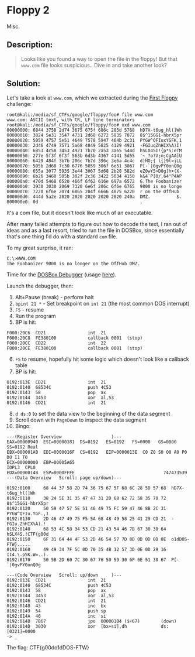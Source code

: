 # Floppy 2
Misc.

## Description:
> Looks like you found a way to open the file in the floppy! But that `www.com` file looks suspicious.. Dive in and take another look?


## Solution:

Let's take a look at `www.com`, which we extracted during the [First Floppy](Floppy.md) challenge:

```console
root@kali:/media/sf_CTFs/google/floppy/foo# file www.com
www.com: ASCII text, with CR, LF line terminators
root@kali:/media/sf_CTFs/google/floppy/foo# xxd www.com
00000000: 6844 3758 2d74 3675 675f 686c 285d 5768  hD7X-t6ug_hl(]Wh
00000010: 3824 5e31 3547 4731 2d68 6272 5835 7072  8$^15GG1-hbrX5pr
00000020: 5059 4757 5e51 4649 7578 5947 464b 2c31  PYGW^QFIuxYGFK,1
00000030: 2d46 4749 7571 5a68 4849 5825 4129 4921  -FGIuqZhHIX%A)I!
00000040: 6853 4c58 3453 4921 7b70 2a53 3a65 544d  hSLX4SI!{p*S:eTM
00000050: 277e 5f3f 6f3f 563b 6d3b 4367 4141 5d55  '~_?o?V;m;CgAA]U
00000060: 6429 484f 3b7b 206c 7b7d 396c 3e6a 4c4c  d)HO;{ l{}9l>jLL
00000070: 505b 2d60 7c30 6776 5059 306f 6e51 3067  P[-`|0gvPY0onQ0g
00000080: 655a 3077 5935 3e44 3067 5d68 2b28 582d  eZ0wY5>D0g]h+(X-
00000090: 6b26 3460 505b 302f 2c36 3422 5034 4150  k&4`P[0/,64"P4AP
000000a0: 470d 5468 6520 466f 6f62 616e 697a 6572  G.The Foobanizer
000000b0: 3930 3030 2069 7320 6e6f 206c 6f6e 6765  9000 is no longe
000000c0: 7220 6f6e 2074 6865 204f 6666 4875 6220  r on the OffHub
000000d0: 444d 5a2e 2020 2020 2020 2020 2020 240a  DMZ.          $.
000000e0: 0d                                       .
```

It's a com file, but it doesn't look like much of an executable.

After many failed attempts to figure out how to decode the text, I ran out of ideas and as a last resort, tried to run the file in DOSBox, since essentially that's one thing I'd do with a standard `com` file. 

To my great surprise, it ran:
```
C:\>WWW.COM
The Foobanizer 9000 is no longer on the OffHub DMZ.
```

Time for the [DOSBox Debugger](https://www.vogons.org/viewtopic.php?f=32&t=7323) (usage [here](https://www.vogons.org/viewtopic.php?t=3944)).

Launch the debugger, then:
1. Alt+Pause (break) - perform halt
2. `bpint 21 *` - Set breakpoint on `int 21` (the most common DOS interrupt)
3. `F5` - resume 
4. Run the program
5. BP is hit:
```
F000:20C6  CD21                int  21
F000:20C8  FE380100            callback 0001  (stop)
F000:20CC  CD22                int  22
F000:20CE  FE380100            callback 0001  (stop)
```
6. `F5` to resume, hopefully hit some logic which doesn't look like a callback table
7. BP is hit:
```
0192:013E  CD21                int  21
0192:0140  68534C              push 4C53
0192:0143  58                  pop  ax
0192:0144  3453                xor  al,53
0192:0146  CD21                int  21
```
8. `d ds:0` to set the data view to the beginning of the data segment
9. Scroll down with `PageDown` to inspect the data segment
10. Bingo:
```
---(Register Overview                   )---
EAX=00000940  ESI=00000181  DS=0192   ES=0192   FS=0000   GS=0000   SS=0192 Real
EBX=000001A0  EDI=0000016F  CS=0192   EIP=0000013E  C0 Z0 S0 O0 A0 P0 D0 I1 T0
ECX=00000000  EBP=00005A65                                          IOPL3  CPL0
EDX=00000148  ESP=0000FFFE                                  747473539
---(Data Overview   Scroll: page up/down)---

0192:0100     68 44 37 58 2D 74 36 75 67 5F 68 6C 28 5D 57 68  hD7X-t6ug_hl(]Wh
0192:0110     38 24 5E 31 35 47 47 31 2D 68 62 72 58 35 70 72  8$^15GG1-hbrX5pr
0192:0120     50 59 47 57 5E 51 46 49 75 FC 59 47 46 8B 2C 31  PYGW^QFIu.YGF.,1
0192:0130     2D 46 47 49 75 F5 5A 68 48 49 58 25 41 29 CD 21  -FGIu.ZhHIX%A).!
0192:0140     68 53 4C 58 34 53 CD 21 43 54 46 7B 67 30 30 64  hSLX4S.!CTF{g00d
0192:0150     6F 31 64 44 4F 53 2D 46 54 57 7D 0D 0D 0D 0D 0E  o1dDOS-FTW}.....
0192:0160     49 49 34 7F 5C 0D 70 35 4B 12 57 3D 0E 0D 29 16  II4.\.p5K.W=..).
0192:0170     50 5B 2D 60 7C 30 67 76 50 59 30 6F 6E 51 30 67  P[-`|0gvPY0onQ0g

---(Code Overview   Scroll: up/down     )---
0192:013E  CD21                int  21
0192:0140  68534C              push 4C53
0192:0143  58                  pop  ax
0192:0144  3453                xor  al,53
0192:0146  CD21                int  21
0192:0148  43                  inc  bx
0192:0149  54                  push sp
0192:014A  46                  inc  si
0192:014B  7B67                jpo  000001B4 ($+67)        (down)
0192:014D  3030                xor  [bx+si],dh             ds:[0321]=0000
-> _
```

The flag: CTF{g00do1dDOS-FTW}
